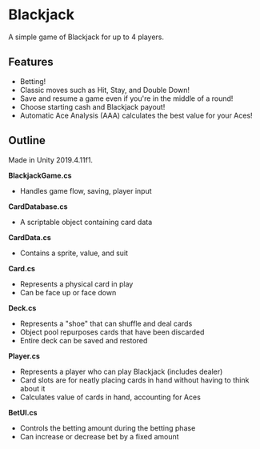 # Blackjack

A simple game of Blackjack for up to 4 players.

## Features

- Betting!
- Classic moves such as Hit, Stay, and Double Down!
- Save and resume a game even if you're in the middle of a round!
- Choose starting cash and Blackjack payout!
- Automatic Ace Analysis (AAA) calculates the best value for your Aces!

## Outline

Made in Unity 2019.4.11f1.

**BlackjackGame.cs**
- Handles game flow, saving, player input

**CardDatabase.cs**
- A scriptable object containing card data

**CardData.cs**
- Contains a sprite, value, and suit

**Card.cs**
- Represents a physical card in play
- Can be face up or face down

**Deck.cs**
- Represents a "shoe" that can shuffle and deal cards
- Object pool repurposes cards that have been discarded
- Entire deck can be saved and restored

**Player.cs**
- Represents a player who can play Blackjack (includes dealer)
- Card slots are for neatly placing cards in hand without having to think about it
- Calculates value of cards in hand, accounting for Aces

**BetUI.cs**
- Controls the betting amount during the betting phase
- Can increase or decrease bet by a fixed amount
